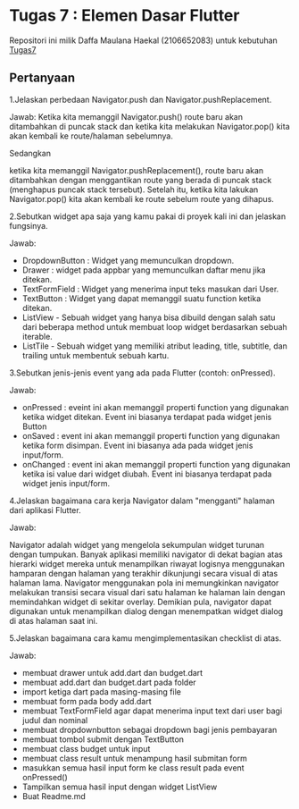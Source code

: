 # Tugas 7 : Elemen Dasar Flutter

Repositori ini milik Daffa Maulana Haekal (2106652083) untuk kebutuhan [Tugas7](https://pbp-fasilkom-ui.github.io/ganjil-2023/assignments/tugas/tugas-7/)

## Pertanyaan

1.Jelaskan perbedaan Navigator.push dan Navigator.pushReplacement.

Jawab:
Ketika kita memanggil Navigator.push() route baru akan ditambahkan di puncak stack dan ketika kita melakukan Navigator.pop() kita akan kembali ke route/halaman sebelumnya.

Sedangkan

ketika kita memanggil Navigator.pushReplacement(), route baru akan ditambahkan dengan menggantikan route yang berada di puncak stack (menghapus puncak stack tersebut). Setelah itu, ketika kita lakukan Navigator.pop() kita akan kembali ke route sebelum route yang dihapus.

2.Sebutkan widget apa saja yang kamu pakai di proyek kali ini dan jelaskan fungsinya.

Jawab:

- DropdownButton : Widget yang memunculkan dropdown.
- Drawer : widget pada appbar yang memunculkan daftar menu jika ditekan.
- TextFormField : Widget yang menerima input teks masukan dari User.
- TextButton : Widget yang dapat memanggil suatu function ketika ditekan.
- ListView - Sebuah widget yang hanya bisa dibuild dengan salah satu dari beberapa method untuk membuat loop widget berdasarkan sebuah iterable.
- ListTile - Sebuah widget yang memiliki atribut leading, title, subtitle, dan trailing untuk membentuk sebuah kartu.


3.Sebutkan jenis-jenis event yang ada pada Flutter (contoh: onPressed).

Jawab:

- onPressed : eveint ini akan memanggil properti function yang digunakan ketika widget ditekan. Event ini biasanya terdapat pada widget jenis Button
- onSaved : event ini akan memanggil properti function yang digunakan ketika form disimpan. Event ini biasanya ada pada widget jenis input/form.
- onChanged : event ini akan memanggil properti function yang digunakan ketika isi value dari widget diubah. Event ini biasanya terdapat pada widget jenis input/form.

4.Jelaskan bagaimana cara kerja Navigator dalam "mengganti" halaman dari aplikasi Flutter.

Jawab:

Navigator adalah widget yang mengelola sekumpulan widget turunan dengan tumpukan. Banyak aplikasi memiliki navigator di dekat bagian atas hierarki widget mereka untuk menampilkan riwayat logisnya menggunakan hamparan dengan halaman yang terakhir dikunjungi secara visual di atas halaman lama. Navigator menggunakan pola ini memungkinkan navigator melakukan transisi secara visual dari satu halaman ke halaman lain dengan memindahkan widget di sekitar overlay. Demikian pula, navigator dapat digunakan untuk menampilkan dialog dengan menempatkan widget dialog di atas halaman saat ini.

5.Jelaskan bagaimana cara kamu mengimplementasikan checklist di atas.

Jawab:

 - membuat drawer untuk add.dart dan budget.dart
 - membuat add.dart dan budget.dart pada folder
 - import ketiga dart pada masing-masing file
 - membuat form pada body add.dart
 - membuat TextFormField agar dapat menerima input text dari user bagi judul dan nominal
 - membuat dropdownbutton sebagai dropdown bagi jenis pembayaran
 - membuat tombol submit dengan TextButton
 - membuat class budget untuk input
 - membuat class result untuk menampung hasil submitan form
 - masukkan semua hasil input form ke class result pada event onPressed()
 - Tampilkan semua hasil input dengan widget ListView
 - Buat Readme.md
